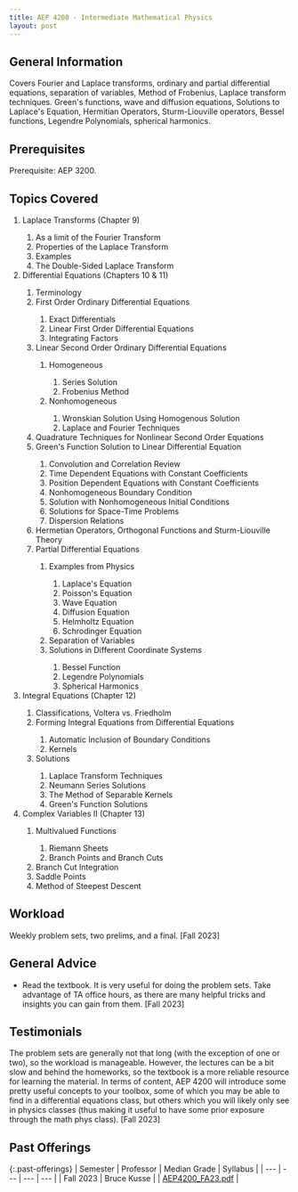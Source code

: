 ```yaml
---
title: AEP 4200 - Intermediate Mathematical Physics
layout: post
---
```


<link rel="stylesheet" href="/main.css">

## General Information

Covers Fourier and Laplace transforms, ordinary and partial differential equations, separation of variables, Method of Frobenius, Laplace transform techniques. Green's functions, wave and diffusion equations, Solutions to Laplace's Equation, Hermitian Operators, Sturm-Liouville operators, Bessel functions, Legendre Polynomials, spherical harmonics.

## Prerequisites

Prerequisite: AEP 3200.

## Topics Covered

<ol><li>Laplace Transforms (Chapter 9)</li><ol>
  <li>As a limit of the Fourier Transform</li>
  <li>Properties of the Laplace Transform</li>
  <li>Examples</li>
  <li>The Double-Sided Laplace Transform</li></ol>
  
<li>Differential Equations (Chapters 10 & 11)</li><ol>
  <li>Terminology</li>
  <li>First Order Ordinary Differential Equations</li><ol>
    <li>Exact Differentials</li>
    <li>Linear First Order Differential Equations</li>
    <li>Integrating Factors</li></ol>
  <li>Linear Second Order Ordinary Differential Equations</li><ol>
    <li>Homogeneous</li><ol>
      <li>Series Solution</li>
      <li>Frobenius Method</li></ol>
    <li>Nonhomogeneous</li><ol>
      <li>Wronskian Solution Using Homogenous Solution</li>
      <li>Laplace and Fourier Techniques</li></ol></ol>
  <li>Quadrature Techniques for Nonlinear Second Order Equations</li>
  <li>Green's Function Solution to Linear Differential Equation</li><ol>
    <li>Convolution and Correlation Review</li>
    <li>Time Dependent Equations with Constant Coefficients</li>
    <li>Position Dependent Equations with Constant Coefficients</li>
    <li>Nonhomogeneous Boundary Condition</li>
    <li>Solution with Nonhomogeneous Initial Conditions</li>
    <li>Solutions for Space-Time Problems</li>
    <li>Dispersion Relations</li></ol>
  <li>Hermetian Operators, Orthogonal Functions and Sturm-Liouville Theory</li>
  <li>Partial Differential Equations</li><ol>
    <li>Examples from Physics</li><ol>
      <li>Laplace's Equation</li>
      <li>Poisson's Equation</li>
      <li>Wave Equation</li>
      <li>Diffusion Equation</li>
      <li>Helmholtz Equation</li>
      <li>Schrodinger Equation</li></ol>
    <li>Separation of Variables</li>
    <li>Solutions in Different Coordinate Systems</li><ol>
      <li>Bessel Function</li>
      <li>Legendre Polynomials</li>
      <li>Spherical Harmonics</li></ol></ol></ol>
  
<li>Integral Equations (Chapter 12)</li><ol>
  <li>Classifications, Voltera vs. Friedholm</li>
  <li>Forming Integral Equations from Differential Equations</li><ol>
    <li>Automatic Inclusion of Boundary Conditions</li>
    <li>Kernels</li></ol>
  <li>Solutions</li><ol>
    <li>Laplace Transform Techniques</li>
    <li>Neumann Series Solutions</li>
    <li>The Method of Separable Kernels</li>
    <li>Green's Function Solutions</li></ol></ol>
    
<li>Complex Variables II (Chapter 13)</li><ol>
  <li>Multivalued Functions</li><ol>
    <li>Riemann Sheets</li>
    <li>Branch Points and Branch Cuts</li></ol>
  <li>Branch Cut Integration</li>
  <li>Saddle Points</li>
  <li>Method of Steepest Descent</li></ol></ol>

## Workload

Weekly problem sets, two prelims, and a final. [Fall 2023]

## General Advice

  - Read the textbook. It is very useful for doing the problem sets. Take advantage of TA office hours, as there are many helpful tricks and insights you can gain from them. [Fall 2023]

## Testimonials

The problem sets are generally not that long (with the exception of one or two), so the workload is manageable. However, the lectures can be a bit slow and behind the homeworks, so the textbook is a more reliable resource for learning the material. In terms of content, AEP 4200 will introduce some pretty useful concepts to your toolbox, some of which you may be able to find in a differential equations class, but others which you will likely only see in physics classes (thus making it useful to have some prior exposure through the math phys class). [Fall 2023]

## Past Offerings

{:.past-offerings}
| Semester | Professor | Median Grade | Syllabus |
| --- | --- | --- | --- |
| Fall 2023 | Bruce Kusse |  | <a href="/syllabi/AEP4200_FA23.pdf">AEP4200_FA23.pdf</a> |
